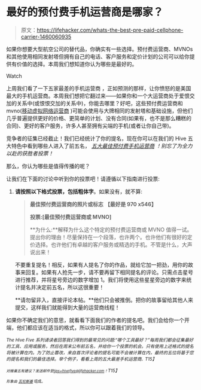 # 最好的预付费手机运营商是哪家？

> 原文：<https://lifehacker.com/whats-the-best-pre-paid-cellphone-carrier-1460060935>

如果你想要大型航空公司的替代品，你确实有一些选择。预付费运营商、MVNOs 和其他使用相同发射塔但拥有自己的电话、客户服务和定价计划的公司可以给你提供有价值的选择。本周我们想知道你认为哪些是最好的。

Watch

上周我们看了一下五家最差的手机运营商 ，正如预测的那样，让你愤怒的是美国最大的手机运营商。本周我们想把它翻过来——如果你和一个大运营商处于爱恨交加的关系中(或恨恨交加的关系中)，你能去哪里？好吧，这些预付费运营商和 mvno([移动虚拟网络运营商](http://en.wikipedia.org/wiki/Mobile_virtual_network_operator) )可能会使用与大牌相同的发射塔和基础设施，但他们几乎普遍提供更好的价格、更简单的计划、没有合同(如果有，也不是那么糟糕的合同)、更好的客户服务，许多人甚至拥有尖端的手机(或者让你自己带)。

竞争者的征集已经截止！我们已经统计了你的提名，现在你可以在我们的 Hive 五大特色中看到哪些人进入了前五名， [*五大最佳预付费手机运营商*](https://lifehacker.com/five-best-pre-paid-cellphone-carriers-1461230147) *！别忘了为全力以赴的获胜者投票！*

那么，你认为哪些是值得传播的呢？

让我们在下面的讨论中听到你的投票吧！请遵循以下指南进行投票:

1.  **请按照以下格式投票，包括粗体字**。如果没有，就不算:

    > **最佳预付费运营商的照片或标志**
    > **【最好是 970 x546】**
    > 
    > **投票:[最佳预付费运营商或 MVNO]**
    > 
    > **为什么:**解释为什么这个特定的预付费运营商或 MVNO 值得一试。提出你的理由！尽量保持在一个段落，也许两个。也许他们有很好的定价选择。也许他们有卓越的客户服务或精选的手机。不管是什么，大声说出来！

    不要重复提名！相反，如果有人提名了你的作品，就给它加一把劲，用你的故事来回复。如果有人抢先一步，请不要再留下相同提名的评论。只需点击星号进行推荐，并将星号旁边的数字增加 1。我们将使用这些星星旁边的数字来统计提名并决定前五名，所以这很重要！

    **请勿留非入，直接评论本帖。**他们只会被推倒。把你的故事留给其他人来提交，这样我们就能得到大量的运营商线程！

如果你不确定我们的意思，就看看下面我们的作者的提名吧。我们会给你一个开端，他们都应该在适当的格式，所以你可以跟着我们的领导。

*<small>The Hive Five 系列请读者回答我们得到的最常见的问题:“哪个工具最好？”每周我们都会征集最好的工具、应用或服务，然后在周末公布前五名，并给你一个投票的机会。只有使用上述格式的提名将被计算在内。为了防止篡改，来自首次评论者的提名可能不会被计算在内，最终的五位将基于您的提名和我们的最佳选择。举个例子，看看上周的五大最差手机运营商</small>*[*<small></small>*](https://lifehacker.com/five-worst-cellphone-carriers-1457061389)<small>*<small>。</small>T15】*</small>

<small>*<small>对蜂巢五有建议？发送邮件至</small>*[*<small>tips+hivefive@lifehacker.com</small>*](mailto:tips+hivefive@lifehacker.com)*<small>！</small>T15】*</small>

<small>*<small>形象由</small>* [*<small>瓦伦斯基</small>*](http://www.flickr.com/photos/warrenski/3687591912/) <small>组成。</small></small>

<small></small>